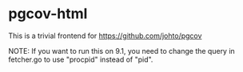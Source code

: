 pgcov-html
==========

This is a trivial frontend for https://github.com/johto/pgcov

NOTE: If you want to run this on 9.1, you need to change the query in
fetcher.go to use "procpid" instead of "pid".
